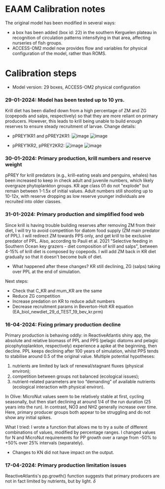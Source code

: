 # EAAM Calibration notes
The original model has been modified in several ways:
- a box has been added (box id: 22) in the southern Kerguelen plateau in recognition of circulation patterns intensifying in that area, affecting nurseries of fish groups.
- ACCESS-OM2 model now provides flow and variables for physical configuration of the model, rather than ROMS.

# Calibration steps
- Model version: 29 boxes, ACCESS-OM2 physical configuration

### 29-01-2024: Model has been tested up to 10 yrs. 
Krill diet has been dialled down from a high percentage of ZM and ZG (copepods and salps, respectively) so that they are more reliant on primary producers. However, this leads to krill being unable to build enough reserves to ensure steady recruitment of larvae.
Change details:
- pPREY1KR1 and pPREY2KR1:
![image](https://github.com/East-Antarctic-Atlantis-model/EADocumentation/assets/85492378/01cf46a8-a728-421f-b7dd-1500e4203d67)
![image](https://github.com/East-Antarctic-Atlantis-model/EADocumentation/assets/85492378/206b6f05-1d99-40e9-a383-c3cb70c89e0c)

- pPREY1KR2, pPREY2KR2:
![image](https://github.com/East-Antarctic-Atlantis-model/EADocumentation/assets/85492378/c4da7c4b-f7c0-4ab8-adc3-180edcc9698b)
![image](https://github.com/East-Antarctic-Atlantis-model/EADocumentation/assets/85492378/a4e664fc-d01d-4796-87e5-51cefe381fc1)

### 30-01-2024: Primary production, krill numbers and reserve weight
pPREY for krill predators (e.g., krill-eating seals and penguins, whales) has been increased to keep in check adult and juvenile numbers, which likely overgraze phytoplankton groups. KR age class 01 do not "explode" but remain between 1-1.5x of initial values. Adult numbers still shooting up to 10-12x, with reserve dropping as low reserve younger individuals are recruited into older classes.

### 31-01-2024: Primary production and simplified food web
Since krill is having trouble building reserves after removing ZM from their diet, I will try to avoid competition for diatom food supply (ZM main predator of PPL). I will redirect ZM towards PPS only, and get krill to be exclusive predator of PPL. Also, according to Pauli et al. 2021 "Selective feeding in Southern Ocean key grazers - diet composition of krill and salps", between 4-15% of krill diet is composed by copepods. I will add ZM back in KR diet gradually so that it doesn't become bulk of diet.
- What happened after these changes? KR still declining, ZG (salps) taking over PPL at the end of simulation.

Next steps:
- Check that C_KR and mum_KR are the same
- Reduce ZG competition
- Increase predation on KR to reduce adult numbers
- Decrease recruitment params in Beverton-Holt KR equation (EA_biol_newdiet_29_d_TEST_19_bev_kr.prm)


### 16-04-2024: Fixing primary production decline
Primary production is behaving oddly: in ReactiveAtlantis shiny app, the absolute and relative biomass of PPL and PPS (pelagic diatoms and pelagic picophytoplankton, respectively) experience a apike at the beginning, then decline. PPL keeps declining after 100 years of simulation, whilst PPS tends to stabilise around 0.5 of the original value. Multiple potential hypotheses:
1. nutrients are limited by lack of renewal/stagnant fluxes (physical environ);
2. competition between groups not balanced (ecological issues);
3. nutrient-related parameters are too “demanding” of available nutrients (ecological interaction with physical environ).

In Olive: MicroNut values seem to be relatively stable at first, cycling seasonally, but then start declining at around 1/4 of the run duration (25 years into the run). In contrast, NO3 and NH2 generally increase over time. Here, primary producer groups both appear to be struggling and do not show any initial spikes.

What I tried: I wrote a function that allows me to try a suite of different combinations of values, modified by percentage ranges. I changed values for N and MicroNut requirements for PP growth over a range from -50% to +50% over 25% intervals (separately).
- Changes to KN did not have impact on the output. 

### 17-04-2024: Primary production limitation issues
ReactiveAtlantis's pp.growth() function suggests that primary producers are not in fact limited by nutrients, but by light.
$\delta$ 
